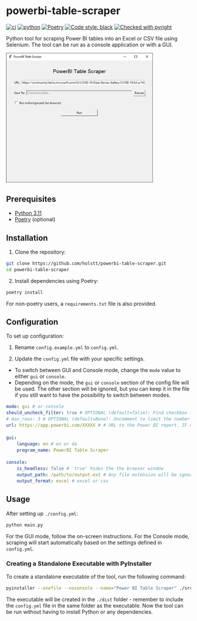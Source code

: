 # powerbi-table-scraper

[![ci](https://github.com/holstt/powerbi-table-scraper/actions/workflows/ci.yml/badge.svg)](https://github.com/holstt/powerbi-table-scraper/actions/workflows/ci.yml)
[![python](https://img.shields.io/badge/Python-3.11-3776AB.svg?style=flat&logo=python&logoColor=white)](https://www.python.org)
[![Poetry](https://img.shields.io/endpoint?url=https://python-poetry.org/badge/v0.json)](https://python-poetry.org/)
[![Code style: black](https://img.shields.io/badge/code%20style-black-000000.svg)](https://github.com/psf/black)
[![Checked with pyright](https://microsoft.github.io/pyright/img/pyright_badge.svg)](https://microsoft.github.io/pyright/)

Python tool for scraping Power BI tables into an Excel or CSV file using Selenium. The tool can be run as a console application or with a GUI.

<img src="./docs/gui_screenshot.png" alt="GUI Screenshot" width="400"/>

## Prerequisites

-   [Python 3.11](https://www.python.org/downloads/release/python-311/)
-   [Poetry](https://python-poetry.org/docs/) (optional)

## Installation

1. Clone the repository:

```bash
git clone https://github.com/holstt/powerbi-table-scraper.git
cd powerbi-table-scraper
```

2. Install dependencies using Poetry:

```bash
poetry install
```

For non-poetry users, a `requirements.txt` file is also provided.

## Configuration

To set up configuration:

1. Rename `config.example.yml` to `config.yml`.

2. Update the `config.yml` file with your specific settings.

-   To switch between GUI and Console mode, change the `mode` value to either `gui` or `console`.
-   Depending on the mode, the `gui` or `console` section of the config file will be used. The other section will be ignored, but you can keep it in the file if you still want to have the possibility to switch between modes.

```yml
mode: gui # or console
should_uncheck_filter: true # OPTIONAL (default=false): Find checkbox filter and uncheck all checkboxes before scraping
# max_rows: 3 # OPTIONAL (default=None): Uncomment to limit the number of rows scraped (e.g. for testing)
url: https://app.powerbi.com/XXXXX # # URL to the Power BI report. IF mode=gui, this is the default URL but can be changed in the GUI.

gui:
    language: en # en or da
    program_name: PowerBI Table Scraper

console:
    is_headless: false # 'true' hides the the browser window
    output_path: /path/to/output.ext # Any file extension will be ignored - is determined by output_format
    output_format: excel # excel or csv
```

## Usage

After setting up `./config.yml`:

```bash
python main.py
```

For the GUI mode, follow the on-screen instructions. For the Console mode, scraping will start automatically based on the settings defined in `config.yml`.

### Creating a Standalone Executable with PyInstaller

To create a standalone executable of the tool, run the following command:

```bash
pyinstaller --onefile --noconsole --name="Power BI Table Scraper" ./src/main.py
```

The executable will be created in the `./dist` folder - remember to include the `config.yml` file in the same folder as the executable. Now the tool can be run without having to install Python or any dependencies.
